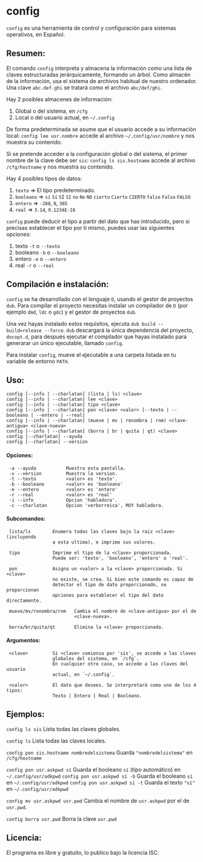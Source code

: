 # config
`config` es una herramienta de control y configuración para sistemas operativos,
en Español.


## Resumen:
El comando `config` interpreta y almacena la información como una lista de claves
estructuradas jerárquicamente, formando un árbol. Como almacén de la información,
usa el sistema de archivos habitual de nuestro ordenador.
Una clave `abc.def.ghi` se tratará como el archivo `abc/def/ghi`.

Hay 2 posibles almacenes de información:
1. Global o del sistema, en `/cfg`
2. Local o del usuario actual, en `~/.config`

De forma predeterminada se asume que el usuario accede a su información local:
`config lee usr.nombre` accede al archivo `~/.config/usr/nombre` y nos muestra
su contenido.

Si se pretende acceder a la configuración global o del sistema, el primer nombre
de la clave debe ser `sis`:
`config ls sis.hostname` accede al archivo `/cfg/hostname` y nos muestra su
contenido.

Hay 4 posibles tipos de datos:
1. `texto`    => El tipo predeterminado.
2. `booleano` => `sí` `Sí` `SÍ` `SI`
                 `no` `No` `NO`
                 `cierto` `Cierto` `CIERTO`
                 `falso` `Falso` `FALSO`
3. `entero`   => `-288`, `0`, `365` 
4. `real`     => `3.14`, `9.1234E-18`

`config` puede deducir el tipo a partir del dato que has introducido, pero si
precisas establecer el tipo por tí mismo, puedes usar las siguientes opciones:
1. texto    `-t` o `--texto`
2. booleano `-b` o `--booleano`
3. entero   `-e` o `--entero`
4. real     `-r` o `--real`


## Compilación e instalación:
`config` se ha desarrollado con el lenguaje `D`, usando el gestor de proyectos
`dub`. Para compilar el proyecto necesitas instalar un compilador de `D` (por
ejemplo `dmd`, `ldc` o `gdc`) y el gestor de proyectos `dub`.

Una vez hayas instalado estos requisitos, ejecuta `dub build --build=release --force`.
`dub` descargará la única dependencia del proyecto, `docopt.d`, para después
ejecutar el compilador que hayas instalado para generarar un único ejecutable,
llamado `config`.

Para instalar `config`, mueve el ejecutable a una carpeta listada en tu variable
de entorno `PATH`.


## Uso:
```
config [--info | --charlatan] (lista | ls) <clave>
config [--info | --charlatan] lee <clave>
config [--info | --charlatan] tipo <clave>
config [--info | --charlatan] pon <clave> <valor> [--texto | --booleano | --entero | --real]
config [--info | --charlatan] (mueve | mv | renombra | rnm) <clave-antigua> <clave-nueva>
config [--info | --charlatan] (borra | br | quita | qt) <clave>
config [--charlatan] --ayuda
config [--charlatan] --version
```

#### Opciones:
```
 -a --ayuda           Muestra esta pantalla.
 -v --version         Muestra la version.
 -t --texto           <valor> es 'texto'.
 -b --booleano        <valor> es 'booleano'
 -e --entero          <valor> es 'entero'
 -r --real            <valor> es 'real'
 -i --info            Opcion 'habladora'.
 -c --charlatan       Opcion 'verborreica', MUY habladora.
```
#### Subcomandos:
```
 lista/ls        Enumera todas las claves bajo la raiz <clave> (incluyendo
                 a esta ultima), e imprime sus valores.

 tipo            Imprime el tipo de la <clave> proporcionada.
                 Puede ser: 'texto', 'booleano', 'entero' o 'real'.

 pon             Asigna un <valor> a la <clave> proporcionada. Si <clave>
                 no existe, se crea. Si bien este comando es capaz de
                 detectar el tipo de dato proporcionado, se proporcionan
                 opciones para establecer el tipo del dato directamente.

 mueve/mv/renombra/rnm   Cambia el nombre de <clave-antigua> por el de
                         <clave-nueva>.

 borra/br/quita/qt       Elimina la <clave> proporcionada.
```
#### Argumentos:
```
 <clave>         Si <clave> comienza por 'sis', se accede a las claves
                 globales del sistema, en `/cfg`.
                 En cualquier otro caso, se accede a las claves del usuario
                 actual, en `~/.config`.

 <valor>         El dato que desees. Se interpretará como uno de los 4 tipos:
                 Texto | Entero | Real | Booleano.
```

## Ejemplos:
`config ls sis` Lista todas las claves globales.

`config ls` Lista todas las claves locales.

`config pon sis.hostname nombredelsistema` Guarda `"nombredelsistema"` en `/cfg/hostname`

`config pon usr.askpwd sí` Guarda el booleano `sí` (tipo automático) en `~/.config/usr/adkpwd`
`config pon usr.askpwd sí -b` Guarda el booleano `sí` en `~/.config/usr/adkpwd`
`config pon usr.askpwd sí -t` Guarda el texto `"sí"` en `~/.config/usr/adkpwd`

`config mv usr.askpwd usr.pwd` Cambia el nombre de `usr.askpwd` por el de `usr.pwd`.

`config borra usr.pwd` Borra la clave `usr.pwd`


## Licencia:
El programa es libre y gratuito, lo publico bajo la licencia ISC.